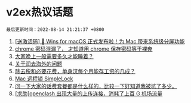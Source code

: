 # v2ex热议话题

`最后更新时间：2022-08-14 21:21:37 +0800`

1. [[送激活码] 🎉 Wins for macOS 正式发布啦！为 Mac 带来系统级分屏功能](https://www.v2ex.com/t/872787)
1. [chrome 密码泄漏了， 才知道用 chrome 保存密码等于裸奔](https://www.v2ex.com/t/872745)
1. [大家晚上一般需要多久才能睡着？](https://www.v2ex.com/t/872754)
1. [关于润去海外的问题](https://www.v2ex.com/t/872740)
1. [除去税和必要花费，单身汉每个月能存工资的几成？](https://www.v2ex.com/t/872742)
1. [Mac 远程锁 SimpleLock](https://www.v2ex.com/t/872673)
1. [问一下大家的话费套餐都是什么样的，比较一下好知道我被坑了多少。](https://www.v2ex.com/t/872790)
1. [[求助]openclash 出现大量的上传连接，消耗了上百 G 机场流量](https://www.v2ex.com/t/872764)

